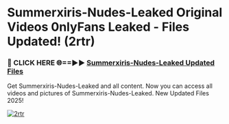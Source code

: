 # Summerxiris-Nudes-Leaked Original Videos 0nlyFans Leaked - Files Updated! (2rtr)

<h3>🔴 CLICK HERE 🌐==►► <a href="https://tinyurl.com/yc6ubb5a" rel="nofollow">Summerxiris-Nudes-Leaked Updated Files</a></h3>

Get Summerxiris-Nudes-Leaked and all content. Now you can access all videos and pictures of Summerxiris-Nudes-Leaked. New Updated Files 2025!

[![2rtr](https://i.imgur.com/7eu0CRL.gif)](https://tinyurl.com/yc6ubb5a)
